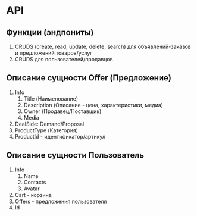 # API

## Функции (эндпониты)

1. CRUDS (create, read, update, delete, search) для объявлений-заказов и предложений товаров/услуг
2. CRUDS для пользователей/продавцов

## Описание сущности Offer (Предложение)

1. Info
    1. Title (Наименование)
    2. Description (Описание - цена, характеристики, медиа)
    3. Owner (Продавец/Поставщик)
    4. Media
2. DealSide: Demand/Proposal
3. ProductType (Категория)
4. ProductId - идентификатор/артикул

## Описание сущности Пользователь

1. Info
   1. Name
   2. Contacts
   3. Avatar
2. Cart - корзина
3. Offers - предложения пользователя
4. Id